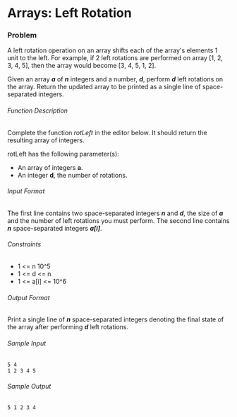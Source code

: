 # Arrays: Left Rotation

### Problem

A left rotation operation on an array shifts each of the array's elements 1 unit to the left. For example, if 2 left rotations are performed on array [1, 2, 3, 4, 5], then the array would become [3, 4, 5, 1, 2].

Given an array __*a*__ of __*n*__ integers and a number, __*d*__, perform __*d*__ left rotations on the array. Return the updated array to be printed as a single line of space-separated integers.

###### Function Description

Complete the function *rotLeft* in the editor below. It should return the resulting array of integers.

rotLeft has the following parameter(s):

* An array of integers __a__.
* An integer __d__, the number of rotations.

###### Input Format

The first line contains two space-separated integers __*n*__ and __*d*__, the size of __*a*__ and the number of left rotations you must perform.
The second line contains __*n*__ space-separated integers __*a[i]*__.

###### Constraints
* 1 <= n 10^5
* 1 <= d <= n
* 1 <= a[i] <= 10^6

###### Output Format

Print a single line of __*n*__ space-separated integers denoting the final state of the array after performing __*d*__ left rotations.

###### Sample Input
```
5 4
1 2 3 4 5
```
###### Sample Output
```
5 1 2 3 4
```
